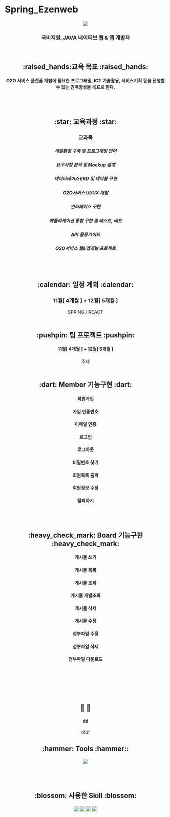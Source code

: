 # Spring_Ezenweb
<div align=center>
  <img src="https://capsule-render.vercel.app/api?type=waving&color=d6e0f0&height=200&section=header&text=이젠컴퓨터아카데미학원&fontSize=75&fontColor=8d93ab" />
  <h3> 국비지원_JAVA 네이티브 웹 & 앱 개발자 </h3> <br>
  
  <h2> :raised_hands:교육 목표 :raised_hands: </h2>
  <h4> O2O 서비스 플랫폼 개발에 필요한 프로그래밍, ICT 기술활용, 서비스기획 등을 진행할 수 있는 인력양성을 목표로 한다. </h4> <br><br>
  
  <h2> :star: 교육과정 :star: </h2>
  <h3> 교과목 </h3>
  <h5> 개발환경 구축 및 프로그래밍 언어 </h5>
  <h5> 요구사항 분석 및 Mockup 설계 </h5>
  <h5> 데이터베이스 ERD 및 테이블 구현 </h5>
  <h5> O2O서비스 UI/UX 개발 </h5>
  <h5> 인터페이스 구현 </h5>
  <h5> 애플리케이션 통합 구현 및 테스트, 배포 </h5>
  <h5> API 활용가이드 </h5>
  <h5> O2O서비스 웹&앱개발 프로젝트 </h5> <br><br>
  
  <h2> :calendar: 일정 계획 :calendar: </h2>
  <h3> 11월[ 4개월 ] + 12월[ 5개월 ] </h3>
   SPRING / REACT <br> <br> 

  <h2> :pushpin: 팀 프로젝트 :pushpin: </h2>

  <h4> 11월[ 4개월 ] + 12월[ 5개월 ]</h4>
  주제
  <br><br>
</div>

<div align=center>
  <h2> :dart: Member 기능구현 :dart: </h2>
  <h4> 회원가입 </h4>
  <h4> 가입 인증번호 </h4>
  <h4> 이메일 인증 </h4>
  <h4> 로그인 </h4>
  <h4> 로그아웃 </h4>
  <h4> 비밀번호 찾기 </h4>
  <h4> 회원목록 출력 </h4>
  <h4> 회원정보 수정 </h4>
  <h4> 탈퇴하기 </h4><br><br>

  <h2> :heavy_check_mark: Board 기능구현 :heavy_check_mark: </h2>
  <h4> 게시물 쓰기 </h4>
  <h4> 게시물 목록 </h4>
  <h4> 게시물 조회 </h4>
  <h4> 게시물 개별조회 </h4>
  <h4> 게시물 삭제 </h4>
  <h4> 게시물 수정 </h4>
  <h4> 첨부파일 수정 </h4>
  <h4> 첨부파일 삭제 </h4>
  <h4> 첨부파일 다운로드 </h4><br><br>
  
  
  
  <br><br><h2> :raised_hands:  :raised_hands: </h2>
  <h4> dd </h4>
  dfdf
  

  <h2> :hammer: Tools :hammer:: </h2>
  <h4> <img src="https://img.shields.io/badge/eclipse-2C2255?style=flat-square&logo=eclipse&logoColor=white"/> </h4> <br><br>
  
  <h2> :blossom: 사용한 Skill :blossom: </h2>
  <h4> <img src="https://img.shields.io/badge/HTML-E04F11?style=flat-square&logo=HTML5&logoColor=white"/> <img src="https://img.shields.io/badge/CSS-1342DD?style=flat-square&logo=CSS3&logoColor=white"/> <img src="https://img.shields.io/badge/JavaScript-FFCA28?style=flat-square&logo=JavaScript&logoColor=white"/> <img src="https://img.shields.io/badge/git-24292F?style=flat-square&logo=github&logoColor=white"/> </h4> <br><br>
  
 

</div>
